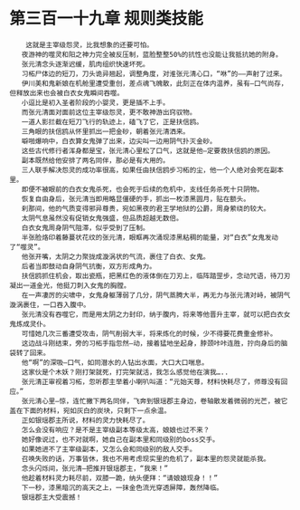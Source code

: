 # 第三百一十九章 规则类技能
        这就是主宰级怨灵，比我想象的还要可怕。
       夜游神的噬灵和阳之神力完全被反压制，蓝脸整整50%的抗性也没能让我抵抗她的附身。
       张元清念头逐渐迟缓，肌肉组织快速坏死。
       习柘尸体边的短刀，刀头诡异翘起，调整角度，对淮张元清心口，“咻”的——声射了过来。
       伊川美和鬼新娘在机舱里遭受重创，差点魂飞魄散，此刻正在体内温养，虽有—口气尚存，但释放出来也会被白衣女鬼瞬间吞噬。
       小逗比是初入圣者阶段的小婴灵，更是插不上手。
       而张元清面对面前这位主宰级怨灵，更不敢神游出窍驭物。
       一道人影拦截在短刀飞行的轨迹上，磕飞了它，正是扶信鸥。
       三角眼的扶信鸥从怀里抓出一把金砂，朝着张元清洒来。
       噼啪爆响中，白衣算女鬼弹了出来，边尖叫一边用阴气扑灭金砂。
       这些古代修行者浑身都是宝，张元清心里松了口气，这就是他—定要救扶信鸥的原因。
       副本既然给他安排了两名同伴，那必是有大用的。
       三人联手解决怨灵的成功率很高，如果任由扶信鸥步习柘的尘，他一个人绝对会死在副本里。
       即便不被眼前的白衣女鬼杀死，也会死于后续的危机中，支线任务杀死十只阴物。
       恢复自由身后，张元清当即用略显僵硬的手，抓出一枚漆黑圆月，贴在额头。
       刹那间，他的气质变得邪异尊贵，宛如黑夜的君王学地狱的公爵，周身萦绕的较大。
       太阴气息虽然没有促销女鬼强盛，但品质超越无数倍。
       白衣女鬼周身阴气阻滞，似乎受到了压制。
       半张脸烙印着藤蔓状花纹的张元清，眼眶再次涌现漆黑粘稠的能量，对“白衣”女鬼发动了“噬灵”。
       他张开嘴，太阴之力聚拢成漩涡状的气流，裹住了白衣、女鬼。
       后者当即鼓动自身阴气抗衡，双方形成角力。
       扶信鸥抓住机会，取出瓷瓶，把黑红色的液体倒在刀刃上，临阵踏罡步，念动咒语，待刀刃凝出一道金光，他挺刀刺入女鬼的胸膛。
       在一声凄厉的尖啸中，女鬼身躯薄弱了几分，阴气蒸腾大半，再无力与张元清对峙，被阴气漩涡裹住，一口吞入腹中。
       张元清没有吞噬它，而是用太阴之力封印，纳于腹内，将来等他晋升主宰，就可以把白衣女鬼炼成灵仆。
       可惜她几次三番遭受攻击，阴气削弱大半，将来炼化的时候，少不得要花费重金修补。
       这边战斗刚结束，旁的习柘手指忽然—动，接着猛地坐起身，脖颈咔咔连胜，拧向身后的脑袋转了回来。
       他“啊”的深吸—口气，如同潜水的人钻出水面，大口大口喘息。
       这家伙是个木妖？刚打架就死，打完架就活，我怎么感觉他在演我…..
       张元清正审视着习柘，忽听郡主举着小喇叭叫道：“元始天尊，材料快耗尽了，师尊没有回应。”
       张元清心里—惊，连忙撇下两名同伴，飞奔到银瑶郡主身边，卷轴散发着微弱的光芒，被它盖在下面的材料，宛如灰白的炭块，只剩下一点余温。
       正如银瑶郡主所说，材料的灵力快耗尽了。
       怎么会没有响应？是不是主宰级副本等级太高，娘娘也过不来？
       她好像说过，也不对就啊，她自己在副本里和同级别的boss交手。
       如果她进不了主宰级副本，又怎么会和同级别的敌人交手。
       召唤失败的话，万事皆休，我也不用考虑现实里的危机了，副本里的怨灵就能杀我。
       念头闪烁间，张元清—把推开银瑶郡主，“我来！”
       他趁着材料灵力耗尽前，双膝一跪，纳头便拜：“请娘娘现身！！”
       下一秒，漆黑暗沉的高天之上，一抹金色流光穿透屏障，轰然降临。
       银瑶郡主大受震撼！